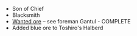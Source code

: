 - Son of Chief
- Blacksmith
- [Wanted ore]((Tsagan%20Hills)%20Mine%20some%20Iron) – see foreman Gantul - COMPLETE
- Added blue ore to Toshiro's Halberd